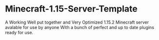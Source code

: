 # Minecraft-1.15-Server-Template
A Working Well put together and Very Optimized 1.15.2 Minecraft server avalable for use by anyone
With a bunch of perfect and up to date plugins ready for use.
